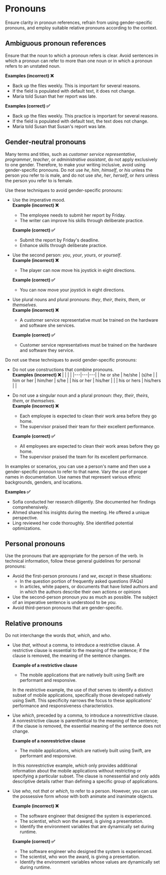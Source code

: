 # Pronouns

Ensure clarity in pronoun references, refrain from using gender-specific pronouns, and employ suitable relative pronouns according to the context.

## Ambiguous pronoun references

Ensure that the noun to which a pronoun refers is clear. Avoid sentences in which a pronoun can refer to more than one noun or in which a pronoun refers to an unstated noun.

**Examples (incorrect) ❌**
- Back up the files weekly. This is important for several reasons.
- If the field is populated with default text, it does not change.
- Maria told Susan that her report was late.

**Examples (correct) ✅**
- Back up the files weekly. This practice is important for several reasons.
- If the field is populated with default text, the text does not change.
- Maria told Susan that Susan's report was late.

## Gender-neutral pronouns

Many terms and titles, such as *customer service representative*, *programmer*, *teacher*, or *administrative assistant*, do not apply exclusively to one gender. Therefore, to make your writing inclusive, avoid using gender-specific pronouns. Do not use *he*, *him*, *himself*, or *his* unless the person you refer to is male, and do not use *she*, *her*, *herself*, or *hers* unless the person you refer to is female.

Use these techniques to avoid gender-specific pronouns:

- Use the imperative mood.  
  **Example (incorrect) ❌**
    - The employee needs to submit her report by Friday.
    - The writer can improve his skills through deliberate practice.

  **Example (correct) ✅**
    - Submit the report by Friday's deadline.
    - Enhance skills through deliberate practice.

- Use the second person: *you*, *your*, *yours*, or *yourself*.  
  **Example (incorrect) ❌**
    - The player can now move his joystick in eight directions.

  **Example (correct) ✅**  
    - You can now move your joystick in eight directions.

- Use plural nouns and plural pronouns: *they*, *their*, *theirs*, *them*, or *themselves*.  
  **Example (incorrect) ❌**
    - A customer service representative must be trained on the hardware and software she services.

  **Example (correct) ✅**
    - Customer service representatives must be trained on the hardware and software they service.
  

Do not use these techniques to avoid gender-specific pronouns:

- Do not use constructions that combine pronouns.  
  **Examples (incorrect) ❌**
    |  |  |  |
    |---|---|---|
    | he or she | he/she | (s)he |
    | him or her | him/her | s/he |
    | his or her | his/her |  |
    | his or hers | his/hers |  |

- Do not use a singular noun and a plural pronoun: *they*, *their*, *theirs*, *them*, or *themselves*.  
  **Example (incorrect) ❌**
    - Each employee is expected to clean their work area before they go home.
    - The supervisor praised their team for their excellent performance.

  **Example (correct) ✅**
    - All employees are expected to clean their work areas before they go home.
    - The supervisor praised the team for its excellent performance.

In examples or scenarios, you can use a person's name and then use a gender-specific pronoun to refer to that name. Vary the use of proper names in documentation. Use names that represent various ethnic backgrounds, genders, and locations.

**Examples ✅**
- Sofia conducted her research diligently. She documented her findings comprehensively.
- Ahmed shared his insights during the meeting. He offered a unique perspective.
- Ling reviewed her code thoroughly. She identified potential optimizations.

## Personal pronouns

Use the pronouns that are appropriate for the person of the verb. In technical information, follow these general guidelines for personal pronouns:
- Avoid the first-person pronouns *I* and *we*, except in these situations:
  - In the question portion of frequently asked questions (FAQs)
  - In articles, white papers, or documents that have listed authors and in which the authors describe their own actions or opinions
- Use the second-person pronoun *you* as much as possible. The subject of an imperative sentence is understood to be *you*.
- Avoid third-person pronouns that are gender-specific.

## Relative pronouns

Do not interchange the words *that*, *which*, and *who*.

- Use *that*, without a comma, to introduce a restrictive clause. A restrictive clause is essential to the meaning of the sentence; if the clause is removed, the meaning of the sentence changes.

  **Example of a restrictive clause**
    - The mobile applications that are natively built using Swift are performant and responsive.

  In the restrictive example, the use of *that* serves to identify a distinct subset of mobile applications, specifically those developed natively using Swift. This specificity narrows the focus to these applications' performance and responsiveness characteristics.

- Use *which*, preceded by a comma, to introduce a nonrestrictive clause. A nonrestrictive clause is parenthetical to the meaning of the sentence; if the clause is removed, the essential meaning of the sentence does not change.

  **Example of a nonrestrictive clause**
    - The mobile applications, which are natively built using Swift, are performant and responsive.

  In this nonrestrictive example, *which* only provides additional information about the mobile applications without restricting or specifying a particular subset. The clause is nonessential and only adds descriptive details rather than defining a specific group of applications.

- Use *who*, not *that* or *which*, to refer to a person. However, you can use the possessive form *whose* with both animate and inanimate objects.

  **Example (incorrect) ❌**
    - The software engineer that designed the system is experienced.
    - The scientist, which won the award, is giving a presentation.
    - Identify the environment variables that are dynamically set during runtime.

  **Example (correct) ✅**
    - The software engineer who designed the system is experienced.
    - The scientist, who won the award, is giving a presentation.
    - Identify the environment variables whose values are dynamically set during runtime.